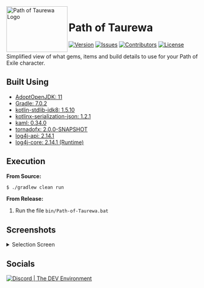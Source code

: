 <img src="./logo.png" align="left" width="160" height="120" alt="Path of Taurewa Logo"/>

# Path of Taurewa
[![Version](https://img.shields.io/github/tag-pre/Buried-In-Code/Path-of-Taurewa.svg?label=version&style=flat-square)](https://github.com/Buried-In-Code/Path-of-Taurewa/releases)
[![Issues](https://img.shields.io/github/issues/Buried-In-Code/Path-of-Taurewa.svg?style=flat-square)](https://github.com/Buried-In-Code/Path-of-Taurewa/issues)
[![Contributors](https://img.shields.io/github/contributors/Buried-In-Code/Path-of-Taurewa.svg?style=flat-square)](https://github.com/Buried-In-Code/Path-of-Taurewa/graphs/contributors)
[![License](https://img.shields.io/github/license/Buried-In-Code/Path-of-Taurewa.svg?style=flat-square)](https://opensource.org/licenses/MIT)

Simplified view of what gems, items and build details to use for your Path of Exile character.

## Built Using
- [AdoptOpenJDK: 11](https://adoptopenjdk.net/)
- [Gradle: 7.0.2](https://gradle.org/)
- [kotlin-stdlib-jdk8: 1.5.10](https://kotlinlang.org/)
- [kotlinx-serialization-json: 1.2.1](https://github.com/Kotlin/kotlinx.serialization)
- [kaml: 0.34.0](https://github.com/charleskorn/kaml)
- [tornadofx: 2.0.0-SNAPSHOT](https://github.com/edvin/tornadofx)
- [log4j-api: 2.14.1](https://logging.apache.org/log4j/2.x/)
- [log4j-core: 2.14.1 (Runtime)](https://logging.apache.org/log4j/2.x/)

## Execution
**From Source:**
```bash
$ ./gradlew clean run
```
**From Release:**
1. Run the file `bin/Path-of-Taurewa.bat`

## Screenshots
<details>
  <summary>Selection Screen</summary>
  <img src="./resources/docs/Screen-1-Light.png" align="left" width="300" height="330" alt="Selection Screen - Light"/>
  <img src="./resources/docs/Screen-1-Dark.png" align="left" width="300" height="330" alt="Selection Screen - Dark"/>
  <br /><br /><br /><br /><br /><br /><br /><br /><br /><br /><br /><br /><br /><br />
</details>

## Socials
[![Discord | The DEV Environment](https://discordapp.com/api/guilds/618581423070117932/widget.png?style=banner2)](https://discord.gg/nqGMeGg)

